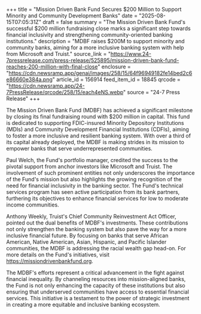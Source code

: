 +++
title = "Mission Driven Bank Fund Secures $200 Million to Support Minority and Community Development Banks"
date = "2025-08-15T07:05:31Z"
draft = false
summary = "The Mission Driven Bank Fund's successful $200 million fundraising close marks a significant step towards financial inclusivity and strengthening community-oriented banking institutions."
description = "MDBF raises $200M to support minority and community banks, aiming for a more inclusive banking system with help from Microsoft and Truist."
source_link = "https://www.24-7pressrelease.com/press-release/525895/mission-driven-bank-fund-reaches-200-million-with-final-close"
enclosure = "https://cdn.newsramp.app/genai/images/258/15/64f96949182fe14bed2c6e86660e384a.png"
article_id = 156914
feed_item_id = 18845
qrcode = "https://cdn.newsramp.app/24-7PressRelease/qrcode/258/15/each4eNS.webp"
source = "24-7 Press Release"
+++

<p>The Mission Driven Bank Fund (MDBF) has achieved a significant milestone by closing its final fundraising round with $200 million in capital. This fund is dedicated to supporting FDIC-insured Minority Depository Institutions (MDIs) and Community Development Financial Institutions (CDFIs), aiming to foster a more inclusive and resilient banking system. With over a third of its capital already deployed, the MDBF is making strides in its mission to empower banks that serve underrepresented communities.</p><p>Paul Welch, the Fund's portfolio manager, credited the success to the pivotal support from anchor investors like Microsoft and Truist. The involvement of such prominent entities not only underscores the importance of the Fund's mission but also highlights the growing recognition of the need for financial inclusivity in the banking sector. The Fund's technical services program has seen active participation from its bank partners, furthering its objectives to enhance financial services for low to moderate income communities.</p><p>Anthony Weekly, Truist's Chief Community Reinvestment Act Officer, pointed out the dual benefits of MDBF's investments. These contributions not only strengthen the banking system but also pave the way for a more inclusive financial future. By focusing on banks that serve African American, Native American, Asian, Hispanic, and Pacific Islander communities, the MDBF is addressing the racial wealth gap head-on. For more details on the Fund's initiatives, visit <a href='https://missiondrivenbankfund.org' rel='nofollow' target='_blank'>https://missiondrivenbankfund.org</a>.</p><p>The MDBF's efforts represent a critical advancement in the fight against financial inequality. By channeling resources into mission-aligned banks, the Fund is not only enhancing the capacity of these institutions but also ensuring that underserved communities have access to essential financial services. This initiative is a testament to the power of strategic investment in creating a more equitable and inclusive banking ecosystem.</p>
